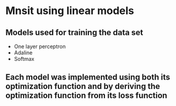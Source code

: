 # Mnsit using linear models

## Models used for training the data set
- One layer perceptron 
- Adaline
- Softmax

## Each model was implemented using both its optimization function and by deriving the optimization function from its loss function
